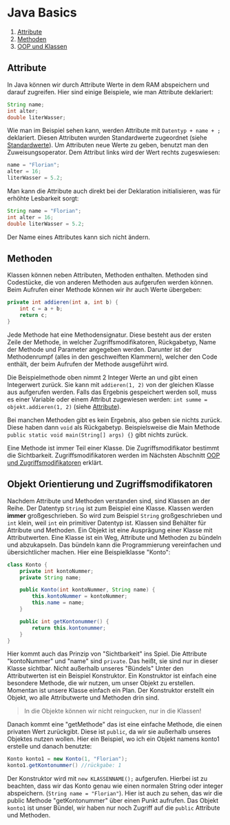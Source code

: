 # Java Basics

1. [Attribute](#attribute)
2. [Methoden](#methoden)
3. [OOP und Klassen](#objekt-orientierung-und-zugriffsmodifikatoren)

## Attribute

In Java können wir durch Attribute Werte in dem RAM abspeichern und darauf zugreifen.
Hier sind einige Beispiele, wie man Attribute deklariert:

```java
String name;
int alter;
double literWasser;
```

Wie man im Beispiel sehen kann, werden Attribute mit `Datentyp + name + ;` deklariert.
Diesen Attributen wurden Standardwerte zugeordnet (siehe [Standardwerte](./arrays.md#standardwerte)).
Um Attributen neue Werte zu geben, benutzt man den Zuweisungsoperator.
Dem Attribut links wird der Wert rechts zugeswiesen:

```java
name = "Florian";
alter = 16;
literWasser = 5.2;
```
 
Man kann die Attribute auch direkt bei der Deklaration initialisieren, was für erhöhte
Lesbarkeit sorgt:

```java
String name = "Florian";
int alter = 16;
double literWasser = 5.2;
```

Der Name eines Attributes kann sich nicht ändern.

## Methoden 

Klassen können neben Attributen, Methoden enthalten.
Methoden sind Codestücke, die von anderen Methoden aus aufgerufen werden können.
Beim Aufrufen einer Methode können wir ihr auch Werte übergeben:

```java
private int addieren(int a, int b) {
    int c = a + b;
    return c;
}
```
 
Jede Methode hat eine Methodensignatur.
Diese besteht aus der ersten Zeile der Methode, in welcher Zugriffsmodifikatoren,
Rückgabetyp, Name der Methode und Parameter angegeben werden.
Darunter ist der Methodenrumpf (alles in den geschweiften Klammern), welcher den Code
enthält, der beim Aufrufen der Methode ausgeführt wird.

Die Beispielmethode oben nimmt 2 Integer Werte an und gibt einen Integerwert zurück.
Sie kann mit `addieren(1, 2)` von der gleichen Klasse aus aufgerufen werden.
Falls das Ergebnis gespeichert werden soll, muss es einer Variable oder einem Attribut
zugewiesen werden: `int summe = objekt.addieren(1, 2)` (siehe [Attribute](#attribute)).
 
Bei manchen Methoden gibt es kein Ergebnis, also geben sie nichts zurück.
Diese haben dann `void` als Rückgabetyp.
Beispielsweise die Main Methode `public static void main(String[] args) {}` gibt nichts
zurück.

Eine Methode ist immer Teil einer Klasse.
Die Zugriffsmodifikator bestimmt die Sichtbarkeit.
Zugriffsmodifikatoren werden im Nächsten Abschnitt
[OOP und Zugriffsmodifikatoren](#objekt-orientierung-und-zugriffsmodifikatoren) erklärt.
 
## Objekt Orientierung und Zugriffsmodifikatoren

Nachdem Attribute und Methoden verstanden sind, sind Klassen an der Reihe.
Der Datentyp `String` ist zum Beispiel eine Klasse.
Klassen werden **immer** großgeschrieben.
So wird zum Beispiel `String` großgeschrieben und `int` klein, weil `int` ein primitiver
Datentyp ist.
Klassen sind Behälter für Attribute und Methoden.
Ein Objekt ist eine Ausprägung einer Klasse mit Attributwerten.
Eine Klasse ist ein Weg, Attribute und Methoden zu bündeln und abzukapseln.
Das bündeln kann die Programmierung vereinfachen und übersichtlicher machen.
Hier eine Beispielklasse "Konto":

```java
class Konto {
    private int kontoNummer;
    private String name;

    public Konto(int kontoNummer, String name) {
        this.kontoNummer = kontoNummer;
        this.name = name;
    }

    public int getKontonummer() {
        return this.kontonummer;
    }
}
```

Hier kommt auch das Prinzip von "Sichtbarkeit" ins Spiel.
Die Attribute "kontoNummer" und "name" sind `private`.
Das heißt, sie sind nur in dieser Klasse sichtbar.
Nicht außerhalb unseres "Bündels"
Unter den Attributwerten ist ein Beispiel Konstruktor.
Ein Konstruktor ist einfach eine besondere Methode, die wir nutzen, um unser Objekt zu erstellen.
Momentan ist unsere Klasse einfach ein Plan.
Der Konstruktor erstellt ein Objekt, wo alle Attributwerte und Methoden drin sind.
 
> In die Objekte können wir nicht reingucken, nur in die Klassen!
 
Danach kommt eine "getMethode" das ist eine einfache Methode, die einen privaten Wert zurückgibt. Diese ist `public`, da wir sie außerhalb unseres Objektes nutzen wollen.
Hier ein Beispiel, wo ich ein Objekt namens konto1 erstelle und danach benutzte:

```java
Konto konto1 = new Konto(1, "Florian");
konto1.getKontonummer() //rückgabe: 1
```

Der Konstruktor wird mit `new KLASSENNAME();` aufgerufen.
Hierbei ist zu beachten, dass wir das Konto genau wie einen normalen String oder integer
abspeichern. (`String name = "Florian"`).
Hier ist auch zu sehen, das wir die public Methode "getKontonummer" über einen Punkt
aufrufen.
Das Objekt `konto1` ist unser Bündel, wir haben nur noch Zugriff auf die `public`
Attribute und Methoden.

